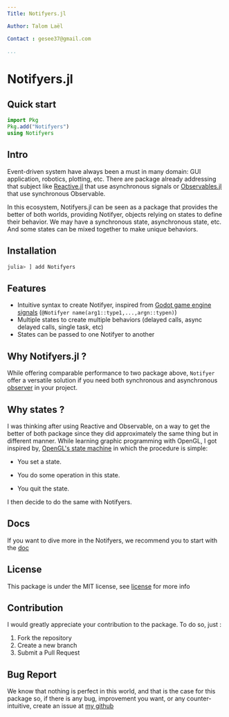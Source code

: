 ```yaml
---
Title: Notifyers.jl

Author: Talom Laël

Contact : gesee37@gmail.com

...
```


# Notifyers.jl

## Quick start

```julia
import Pkg
Pkg.add("Notifyers")
using Notifyers
```

## Intro

Event-driven system have always been a must in many domain: GUI application, robotics, plotting, etc.
There are package already addressing that subject like  [Reactive.jl](https://github.com/JuliaGizmos/Reactive.jl) that use asynchronous signals or  [Observables.jl](https://github.com/JuliaGizmos/Observables.jl) that use synchronous Observable.

In this ecosystem, Notifyers.jl can be seen as a package that provides the better of both worlds, providing Notifyer, objects relying on states to define their behavior. We may have a synchronous state, asynchronous state, etc. And some states can be mixed together to make unique behaviors.

## Installation 

```julia
julia> ] add Notifyers
```

## Features 

   * Intuitive syntax to create Notifyer, inspired from [Godot game engine signals](https://docs.godotengine.org/en/stable/classes/class_signal.html) (`@Notifyer name(arg1::type1,...,argn::typen)`)
   * Multiple states to create multiple behaviors (delayed calls, async delayed calls, single task, etc)
   * States can be passed to one Notifyer to another

## Why Notifyers.jl ?

While offering comparable performance to two package above, `Notifyer` offer a versatile solution if you need both synchronous and asynchronous [observer](https://www.geeksforgeeks.org/observer-pattern-set-1-introduction/) in your project.

## Why states ?

I was thinking after using Reactive and Observable, on a way to get the better of both package since they did approximately the same thing but in different manner.
While learning graphic programming with OpenGL, I got inspired by, [OpenGL's state machine](https://www.khronos.org/opengl/wiki/Portal:OpenGL_Concepts) in which the procedure is simple:

   * You set a state.
   * You do some operation in this state.
   * You quit the state.

I then decide to do the same with Notifyers.

## Docs

If you want to dive more in the Notifyers, we recommend you to start with the [doc](https://github.com/Gesee-y/Notifyers.jl/blob/main/docs%2Findex.md)

## License

This package is under the MIT license, see [license](https://github.com/Gesee-y/Notifyers.jl/blob/main/License.txt) for more info

## Contribution

I would greatly appreciate your contribution to the package.
To do so, just :
   1. Fork the repository
   2. Create a new branch
   3. Submit a Pull Request

## Bug Report

We know that nothing is perfect in this world, and that is the case for this package so, if there is any bug, improvement you want, or any counter-intuitive, create an issue at [my github](https://github.com/Gesee-y/Notifyers.jl)